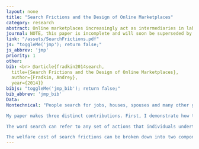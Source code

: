 ```yaml
---
layout: none
title: "Search Frictions and the Design of Online Marketplaces"
category: research
abstract: Online marketplaces increasingly act as intermediaries in labor, housing, dating, and other markets where traders match with each other. These marketplaces use novel data generated by users' activities on the website to design algorithms and products that influence the search and matching process. I use internal data from Airbnb, a prominent online marketplace for housing rentals, to study the efficiency of this market and the effects of ranking algorithms. I first show that potential guests engage in limited search, are frequently rejected by hosts, and match at lower rates as a result. I then estimate a micro-founded model of search and matching and use it to show that if frictions were removed, there would be 102% more matches in the marketplace. I propose and evaluate several ranking algorithms and show that a personalized algorithm would increase the matching rate by up to 10% over the status quo. However, due to equilibrium effects, the A/B search experiments favored by internet companies can overstate the true treatment effect of an algorithm by over 100% in some cases.
journal: NOTE, this paper is incomplete and will soon be superseded by two new papers.
link: "/assets/SearchFrictions.pdf"
js: "toggleMe('jmp'); return false;"
js_abbrev: 'jmp'
priority: 1
other: 
bib: <br> @article{fradkin2014search,
  title={Search Frictions and the Design of Online Marketplaces},
  author={Fradkin, Andrey},
  year={2014}}
bibjs: "toggleMe('jmp_bib'); return false;"
bib_abbrev: 'jmp_bib'
Data: 
Nontechnical: "People search for jobs, houses, spouses and many other goods. Theory tells us that markets where search is important can work very differently than standard competitive marketplaces. However, it has been difficult to test theories of search in practice because search behavior is typically unobserved. I use a novel dataset of over a million search spells in an online marketplace to study search frictions.

My paper makes three distinct contributions. First, I demonstrate how to use detailed data on communication and transactions in marketplaces in order to quantify the welfare cost of search frictions. Second, I apply my methodology to Airbnb, a large and growing online marketplace for accommodations. Lastly, I study how a market designer can create a set of policies to improve market outcomes.

The word search can refer to any set of actions that individuals undertake in order to acquire more information. Some common types of search include asking friends for advice, browsing the internet, submitting applications and talking to potential partners. In this paper I will focus on just one step in the search process: that of sending contacts and talking to potential partners. 

The welfare cost of search frictions can be broken down into two components. The first is that search itself takes up valuable time and effort. The second is that the lack of perfect information about all options creates suboptimal matches in the marketplace. In turn, the degree to which matches are suboptimal depends on how intensively people search, the information already available to searchers, the amount of congestion in the marketplace and the realized quality of potential partners in the market. The cause of suboptimal matches is critical because it determines what policies should be undertaken to improve market outcomes."
---
```


